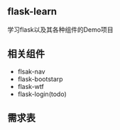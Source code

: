 ## flask-learn
学习flask以及其各种组件的Demo项目
## 相关组件
- flsak-nav
- flask-bootstarp
- flask-wtf
- flask-login(todo)
## 需求表

